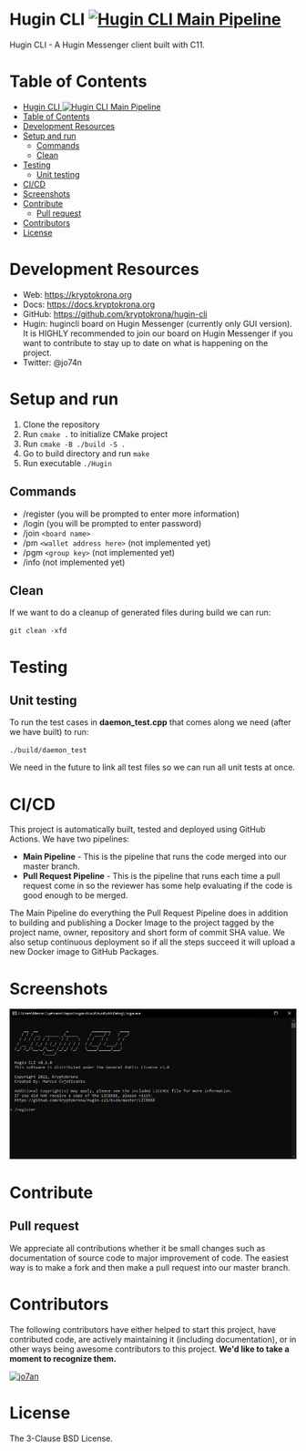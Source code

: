 # Hugin CLI [![Hugin CLI Main Pipeline](https://github.com/kryptokrona/hugin-cli/actions/workflows/main-ci.yml/badge.svg)](https://github.com/kryptokrona/hugin-cli/actions/workflows/main-ci.yml)

Hugin CLI - A Hugin Messenger client built with C11.

# Table of Contents

- [Hugin CLI ![Hugin CLI Main Pipeline](https://github.com/kryptokrona/hugin-cli/actions/workflows/main-ci.yml)](#hugin-cli-)
- [Table of Contents](#table-of-contents)
- [Development Resources](#development-resources)
- [Setup and run](#setup-and-run)
  - [Commands](#commands)
  - [Clean](#clean)
- [Testing](#testing)
  - [Unit testing](#unit-testing)
- [CI/CD](#cicd)
- [Screenshots](#screenshots)
- [Contribute](#contribute)
  - [Pull request](#pull-request)
- [Contributors](#contributors)
- [License](#license)

# Development Resources

- Web: https://kryptokrona.org
- Docs: https://docs.kryptokrona.org
- GitHub: https://github.com/kryptokrona/hugin-cli
- Hugin: hugincli board on Hugin Messenger (currently only GUI version). It is HIGHLY recommended to join our board on Hugin Messenger if you want to contribute to stay up to date on what is happening on the project.
- Twitter: @jo74n

# Setup and run

1. Clone the repository
2. Run `cmake .` to initialize CMake project
3. Run `cmake -B ./build -S .`
4. Go to build directory and run `make`
5. Run executable `./Hugin`

## Commands

- /register (you will be prompted to enter more information)
- /login (you will be prompted to enter password)
- /join `<board name>`
- /pm `<wallet address here>` (not implemented yet)
- /pgm `<group key>` (not implemented yet)
- /info (not implemented yet)

## Clean

If we want to do a cleanup of generated files during build we can run:

`git clean -xfd`

# Testing

## Unit testing

To run the test cases in **daemon_test.cpp** that comes along we need (after we have built) to run:

`./build/daemon_test`

We need in the future to link all test files so we can run all unit tests at once.

# CI/CD

This project is automatically built, tested and deployed using GitHub Actions. We have two pipelines:

- **Main Pipeline** - This is the pipeline that runs the code merged into our master branch.
- **Pull Request Pipeline** - This is the pipeline that runs each time a pull request come in so the reviewer has some
  help evaluating if the code is good enough to be merged.

The Main Pipeline do everything the Pull Request Pipeline does in addition to building and publishing a Docker Image to
the project tagged by the project name, owner, repository and short form of commit SHA value. We also setup continuous
deployment so if all the steps succeed it will upload a new Docker image to GitHub Packages.

# Screenshots

<img src="resources/screenshot.png">

# Contribute

## Pull request

We appreciate all contributions whether it be small changes such as documentation of source code to major improvement of
code. The easiest way is to make a fork and then make a pull request into our master branch.

# Contributors

The following contributors have either helped to start this project, have contributed
code, are actively maintaining it (including documentation), or in other ways
being awesome contributors to this project. **We'd like to take a moment to recognize them.**

[<img src="https://github.com/jo7an.png?size=72" alt="jo7an" width="72">](https://github.com/jo7an)

# License

The 3-Clause BSD License.
